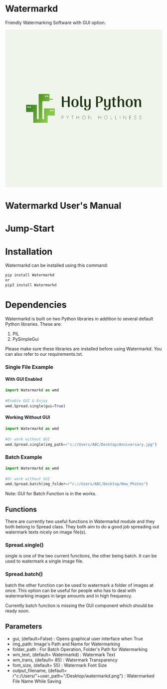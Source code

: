 # Watermarkd
Friendly Watermarking Software with GUI option.


[![Watermarkd_logo](https://github.com/holypython/holypython2/blob/master/default.png)](https://holypython.com)


# Watermarkd User's Manual


# Jump-Start


# Installation

Watermarkd can be installed using this command:

```
pip install Watermarkd
or
pip3 install Watermarkd
```

# Dependencies

Watermarkd is built on two Python libraries in addition to several default Python libraries. These are:

1) PIL
2) PySimpleGui

Please make sure these libraries are installed before using Watermarkd. You can also refer to our requirements.txt.

### Single File Example

#### With GUI Enabled

```python
import Watermarkd as wmd

#Enable GUI & Enjoy
wmd.Spread.single(gui=True)

```
#### Working Without GUI

```python
import Watermarkd as wmd

#Or work without GUI
wmd.Spread.single(img_path=r"c://Users/ABC/Desktop/Anniversary.jpg")

```

### Batch Example

```python
import Watermarkd as wmd

#Or work without GUI
wmd.Spread.batch(img_folder=r"c://Users/ABC/Desktop/New_Photos")

```

Note: GUI for Batch Function is in the works.

## Functions

There are currently two useful functions in Watermarkd module and they both belong to Spread class. They both aim to do a good job spreading out watermark texts nicely on image file(s).

### Spread.single()

single is one of the two current functions, the other being batch. It can be used to watermark a single image file.

### Spread.batch()

batch the other function can be used to watermark a folder of images at once. This option can be useful for people who has to deal with watermarking images in large amounts and in high frequency.

Currently batch function is missing the GUI component which should be ready soon.

## Parameters

- gui, (default=False) : Opens graphical user interface when True
- img_path: Image's Path and Name for Watermarking
- folder_path : For Batch Operation, Folder's Path for Watermarking
- wm_text, (default= Watermarkd) : Watermark Text 
- wm_trans, (default= 85) : Watermark Transparency
- font_size, (default= 55) : Watermark Font Size
- output_filename, (default= r"c:/Users/"+user_path+"/Desktop/watermarkd.png") : Watermarked File Name While Saving

